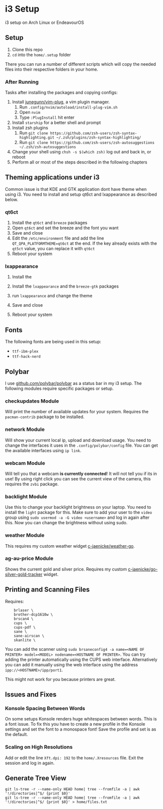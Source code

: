 # i3 Setup

i3 setup on Arch Linux or EndeavourOS

## Setup

1. Clone this repo
2. `cd` into the `home/.setup` folder

There you can run a number of different scripts which will copy the needed files into their respective folders in your home.

### After Running

Tasks after installing the packages and copying configs:

1. Install [junegunn/vim-plug](https://github.com/junegunn/vim-plug), a vim plugin manager.
   1. Run `.config/nvim/autoload/install-plug-vim.sh`
   2. Open `nvim`
   3. Type `:PlugInstall` hit enter
2. Install `starship` for a better shell and prompt
3. Install zsh plugins
   1. Run `git clone https://github.com/zsh-users/zsh-syntax-highlighting.git ~/.zsh/plugins/zsh-syntax-highlighting/`
   2. Run `git clone https://github.com/zsh-users/zsh-autosuggestions ~/.zsh/zsh-autosuggestions`
4. Change your shell using `chsh -s $(which zsh)` log out and back in, or reboot
5. Perform all or most of the steps described in the following chapters

## Theming applications under i3

Common issue is that KDE and GTK application dont have theme when using i3. You need to install and setup qt6ct and lxappearance as described below.

### qt6ct

1. Install the `qt6ct` and `breeze` packages 
2. Open `qt6ct` and set the breeze and the font you want
3. Save and close
4. Edit the `/etc/environment` file and add the line `QT_QPA_PLATFORMTHEME=qt6ct` at the end. If the key already exists with the `qt5ct` value, you can replace it with `qt6ct`
5. Reboot your system

### lxappearance

1. Install the 

1. Install the `lxappearance` and the `breeze-gtk` packages
2. run `lxappearance` and change the theme
3. Save and close
4. Reboot your system

## Fonts

The following fonts are being used in this setup:
- `ttf-ibm-plex`
- `ttf-hack-nerd`

## Polybar

I use [github.com/polybar/polybar](https://github.com/polybar/polybar) as a status bar in my i3 setup. The following modules require specific packages or setup.

### checkupdates Module

Will print the number of available updates for your system. Requires the `pacman-contrib` package to be installed.

### network Module

Will show your current local ip, upload and download usage. You need to change the interfaces it uses in the `.config/polybar/config` file. You can get the available interfaces using `ip link`.

### webcam Module

Will tell you that a webcam **is currently connected**! It will not tell you if its in use! By using right click you can see the current view of the camera, this requires the `zvbi` package.

### backlight Module

Use this to change your backlight brightness on your laptop. You need to install the `light` package for this. Make sure to add your user to the `video` group using `sudo usermod -a -G video <username>` and log in again after this. Now you can change the brightness without using sudo.

### weather Module

This requires my custom weather widget [c-jaenicke/weather-go](https://github.com/c-jaenicke/weather-go).

### ag-au-price Module

Shows the current gold and silver price. Requires my custom [c-jaenicke/go-silver-gold-tracker](https://github.com/c-jaenicke/go-silver-gold-tracker) widget.

## Printing and Scanning Files

Requires:
```shell
    brlaser \
    brother-dcp1610w \
    brscan4 \
    cups \
    cups-pdf \
    sane \
    sane-airscan \
    skanlite \
```

You can add the scanner using `sudo brsaneconfig4 -a name=<NAME OF PRINTER> model=<MODEL> nodename=<HOSTNAME OF PRINTER>`.
You can try adding the printer automatically using the CUPS web interface. Alternatively you can add it manually using the web interface using the address `ipp://<HOSTNAME>/ipp/port1`.

This might not work for you because printers are great.

## Issues and Fixes

### Konsole Spacing Between Words

On some setups Konsole renders huge whitespaces between words. This is a font issue. To fix this you have to create a new profile in the Konsole settings and set the font to a monospace font! Save the profile and set is as the default.

### Scaling on High Resolutions

Add or edit the line `Xft.dpi: 192` to the `home/.Xresources` file. Exit the session and log in again.

## Generate Tree View

```shell
git ls-tree -r --name-only HEAD home| tree --fromfile -a | awk '!/directories|^$/ {print $0}'
git ls-tree -r --name-only HEAD home| tree --fromfile -a | awk '!/directories|^$/ {print $0}' > home/files.txt
```
